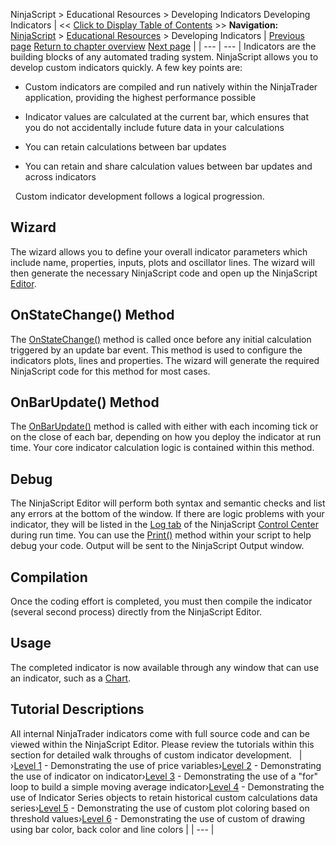 ﻿
NinjaScript \> Educational Resources \> Developing Indicators
Developing Indicators
| \<\< [Click to Display Table of Contents](developing_indicators.md) \>\> **Navigation:**     [NinjaScript](ninjascript.md) \> [Educational Resources](educational_resources.md) \> Developing Indicators | [Previous page](developing_for__tick_replay.md) [Return to chapter overview](educational_resources.md) [Next page](advanced_-_custom_drawing.md) |
| --- | --- |
Indicators are the building blocks of any automated trading system. NinjaScript allows you to develop custom indicators quickly. A few key points are:
 
- Custom indicators are compiled and run natively within the NinjaTrader application, providing the highest performance possible

- Indicator values are calculated at the current bar, which ensures that you do not accidentally include future data in your calculations

- You can retain calculations between bar updates

- You can retain and share calculation values between bar updates and across indicators

 
Custom indicator development follows a logical progression.
 
## Wizard 
The wizard allows you to define your overall indicator parameters which include name, properties, inputs, plots and oscillator lines. The wizard will then generate the necessary NinjaScript code and open up the NinjaScript [Editor](editor.md).
 
## OnStateChange() Method
The [OnStateChange()](onstatechange.md) method is called once before any initial calculation triggered by an update bar event. This method is used to configure the indicators plots, lines and properties. The wizard will generate the required NinjaScript code for this method for most cases.
 
## OnBarUpdate() Method
The [OnBarUpdate()](onbarupdate.md) method is called with either with each incoming tick or on the close of each bar, depending on how you deploy the indicator at run time. Your core indicator calculation logic is contained within this method.
 
## Debug
The NinjaScript Editor will perform both syntax and semantic checks and list any errors at the bottom of the window. If there are logic problems with your indicator, they will be listed in the [Log tab](log_tab2.md) of the NinjaScript [Control Center](control_center.md) during run time. You can use the [Print()](print.md) method within your script to help debug your code. Output will be sent to the NinjaScript Output window.
## 
## Compilation
Once the coding effort is completed, you must then compile the indicator (several second process) directly from the NinjaScript Editor.
 
## Usage
The completed indicator is now available through any window that can use an indicator, such as a [Chart](charts.md).
 
## Tutorial Descriptions
All internal NinjaTrader indicators come with full source code and can be viewed within the NinjaScript Editor. Please review the tutorials within this section for detailed walk throughs of custom indicator development.
 
| ›[Level 1](beginner_-_using_price_variabl.md) \- Demonstrating the use of price variables›[Level 2](beginner_-_indicator_on_indica.md) \- Demonstrating the use of indicator on indicator›[Level 3](intermediate_-_your_own_sma.md) \- Demonstrating the use of a "for" loop to build a simple moving average indicator›[Level 4](intermediate_-_historical_cust.md) \- Demonstrating the use of Indicator Series objects to retain historical custom calculations data series›[Level 5](advanced_-_custom_plot_colors_.md) \- Demonstrating the use of custom plot coloring based on threshold values›[Level 6](advanced_-_custom_drawing.md) \- Demonstrating the use of custom of drawing using bar color, back color and line colors |
| --- |

